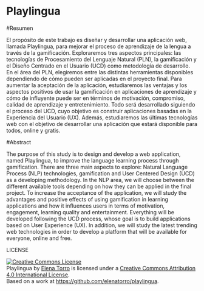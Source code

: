 Playlingua
==========================

#Resumen

El propósito de este trabajo es diseñar y desarrollar una aplicación web, llamada Playlingua, para mejorar el proceso de aprendizaje de la lengua a través de la gamificación. Exploraremos tres aspectos principales: las tecnologías de Procesamiento del Lenguaje Natural (PLN), la gamificación y el Diseño Centrado en el Usuario (UCD) como metodología de desarrollo. En el área del PLN, elegiremos entre las distintas herramientas disponibles dependiendo de cómo pueden ser aplicadas en el proyecto final. Para aumentar la aceptación de la aplicación, estudiaremos las ventajas y los aspectos positivos de usar la gamificación en aplicaciones de aprendizaje y cómo de influyente puede ser en términos de motivación, compromiso, calidad de aprendizaje y entretenimiento. Todo será desarrollado siguiendo el proceso del UCD, cuyo objetivo es construir aplicaciones basadas en la Experiencia del Usuario (UX). Además, estudiaremos las últimas tecnologías web con el objetivo de desarrollar una aplicación que estará disponible para todos, online y gratis.

#Abstract

The purpose of this study is to design and develop a web application, named Playlingua, to improve the language learning process through gamification. There are three main aspects to explore: Natural Language Process (NLP) technologies, gamification and User Centered Design (UCD) as a developing methodology. In the NLP area, we will choose between the different available tools depending on how they can be applied in the final project. To increase the acceptance of the application, we will study the advantages and positive effects of using gamification in learning applications and how it influences users in terms of motivation, engagement, learning quality and entertainment. Everything will be developed following the UCD process, whose goal is to build applications based on User Experience (UX). In addition, we will study the latest trending web technologies in order to develop a platform that will be available for everyone, online and free.

LICENSE

<a rel="license" href="http://creativecommons.org/licenses/by/4.0/"><img alt="Creative Commons License" style="border-width:0" src="https://i.creativecommons.org/l/by/4.0/88x31.png" /></a><br /><span xmlns:dct="http://purl.org/dc/terms/" property="dct:title">Playlingua</span> by <a xmlns:cc="http://creativecommons.org/ns#" href="https://github.com/elenatorro/playlingua" property="cc:attributionName" rel="cc:attributionURL">Elena Torro</a> is licensed under a <a rel="license" href="http://creativecommons.org/licenses/by/4.0/">Creative Commons Attribution 4.0 International License</a>.<br />Based on a work at <a xmlns:dct="http://purl.org/dc/terms/" href="https://github.com/elenatorro/playlingua" rel="dct:source">https://github.com/elenatorro/playlingua</a>.
